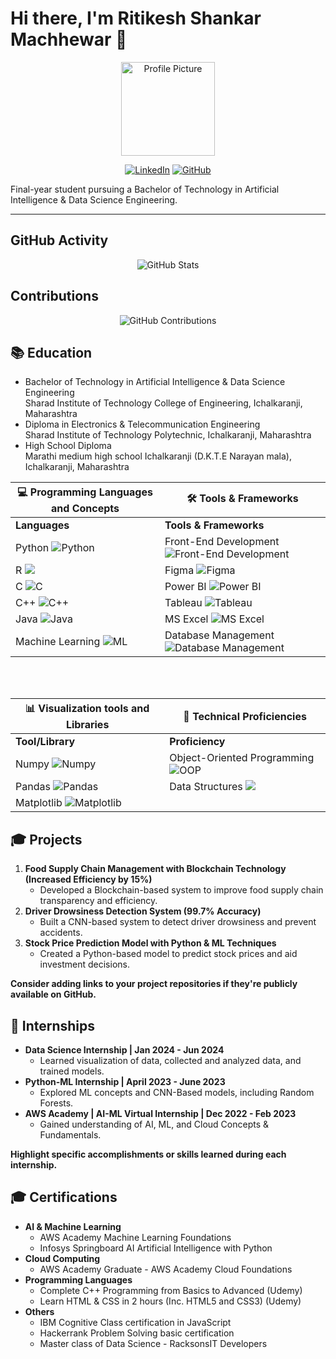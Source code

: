 # Hi there, I'm Ritikesh Shankar Machhewar 👋
<div align="center">
  <img src="https://i.pinimg.com/564x/bd/06/94/bd069482a65959fc95c3f579b4883c13.jpg" alt="Profile Picture" width="150">
</div>


<div align="center">
  
  [![LinkedIn](https://img.shields.io/badge/-LinkedIn-blue?style=flat-square&logo=linkedin)](https://www.linkedin.com/in/ritikesh-machhewar-36381b179/)
  [![GitHub](https://img.shields.io/badge/-GitHub-grey?style=flat-square&logo=github)](https://github.com/ritikesh11052000)
  
</div>

Final-year student pursuing a Bachelor of Technology in Artificial Intelligence & Data Science Engineering.

---
## GitHub Activity

<!-- GitHub Activity -->
<div align="center">
  <img src="https://github-readme-stats.vercel.app/api?username=ritikesh11052000&show_icons=true&theme=radical" alt="GitHub Stats">
</div>

## Contributions

<!-- GitHub Contribution Section -->
<div align="center">
  <img src="https://github-readme-streak-stats.herokuapp.com/?user=ritikesh11052000&theme=dark" alt="GitHub Contributions" />
</div>


## 📚 Education

- Bachelor of Technology in Artificial Intelligence & Data Science Engineering  
  Sharad Institute of Technology College of Engineering, Ichalkaranji, Maharashtra
- Diploma in Electronics & Telecommunication Engineering  
  Sharad Institute of Technology Polytechnic, Ichalkaranji, Maharashtra
- High School Diploma  
  Marathi medium high school Ichalkaranji (D.K.T.E Narayan mala), Ichalkaranji, Maharashtra


| **💻 Programming Languages and Concepts**|**🛠️ Tools & Frameworks**               |
|-----------------------------------------|----------------------------------------|
| **Languages**                           | **Tools & Frameworks**                 |
| Python ![Python](https://img.icons8.com/color/48/000000/python.png) | Front-End Development ![Front-End Development](https://img.icons8.com/color/48/000000/source-code.png) |
| R <img src="https://img.icons8.com/color/48/000000/r.png"/>        | Figma ![Figma](https://img.icons8.com/color/48/000000/figma.png)                                   |
| C ![C](https://img.icons8.com/color/48/000000/c-programming.png)   | Power BI ![Power BI](https://img.icons8.com/color/48/000000/power-bi.png)                         |
| C++ ![C++](https://img.icons8.com/color/48/000000/c-plus-plus-logo.png) | Tableau ![Tableau](https://img.icons8.com/color/48/000000/tableau-software.png)                  |
| Java ![Java](https://img.icons8.com/color/48/000000/java-coffee-cup-logo.png) | MS Excel ![MS Excel](https://img.icons8.com/color/48/000000/microsoft-excel-2019--v1.png)        |
| Machine Learning ![ML](https://img.icons8.com/color/48/000000/brain--v1.png) | Database Management ![Database Management](https://img.icons8.com/color/48/000000/database-restore.png) |


<br/>
<br/>

|  **📊 Visualization tools and Libraries** |  **🚀 Technical Proficiencies**               |
|-----------------------------------------|--------------------------------------------|
| **Tool/Library**                        | **Proficiency**                            |
| Numpy ![Numpy](https://img.icons8.com/color/48/000000/calculator.png) | Object-Oriented Programming ![OOP](https://img.icons8.com/color/48/000000/code-fork.png) |
| Pandas ![Pandas](https://img.icons8.com/color/48/000000/table.png)    | Data Structures <img src="https://img.icons8.com/color/48/000000/data-configuration.png"/> |
| Matplotlib ![Matplotlib](https://img.icons8.com/color/48/000000/line-chart.png) |                                          |


## 🎓 Projects

1. **Food Supply Chain Management with Blockchain Technology (Increased Efficiency by 15%)**
   - Developed a Blockchain-based system to improve food supply chain transparency and efficiency.
2. **Driver Drowsiness Detection System (99.7% Accuracy)**
   - Built a CNN-based system to detect driver drowsiness and prevent accidents.
3. **Stock Price Prediction Model with Python & ML Techniques**
   - Created a Python-based model to predict stock prices and aid investment decisions.

**Consider adding links to your project repositories if they're publicly available on GitHub.**

## 💼 Internships

- **Data Science Internship | Jan 2024 - Jun 2024**
  - Learned visualization of data, collected and analyzed data, and trained models.
- **Python-ML Internship | April 2023 - June 2023**
  - Explored ML concepts and CNN-Based models, including Random Forests.
- **AWS Academy | AI-ML Virtual Internship | Dec 2022 - Feb 2023**
  - Gained understanding of AI, ML, and Cloud Concepts & Fundamentals.

**Highlight specific accomplishments or skills learned during each internship.**

## 🎓 Certifications

- **AI & Machine Learning**
  - AWS Academy Machine Learning Foundations
  - Infosys Springboard AI Artificial Intelligence with Python
- **Cloud Computing**
  - AWS Academy Graduate - AWS Academy Cloud Foundations
- **Programming Languages**
  - Complete C++ Programming from Basics to Advanced (Udemy)
  - Learn HTML & CSS in 2 hours (Inc. HTML5 and CSS3) (Udemy)
- **Others**
  - IBM Cognitive Class certification in JavaScript
  - Hackerrank Problem Solving basic certification
  - Master class of Data Science - RacksonsIT Developers
  

